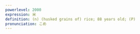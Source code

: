 ```yaml
---
powerlevel: 2000
expression: 米
definition: (n) (husked grains of) rice; 88 years old; (P)
pronunciation: こめ
---
```

